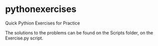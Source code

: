 # pythonexercises
Quick Pythion Exercises for Practice

The solutions to the problems can be found on the Scripts folder, on the Exercise.py script.
